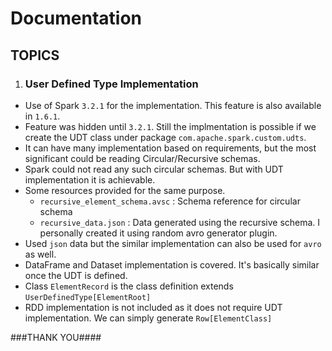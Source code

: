 # Documentation
## TOPICS

1. ### **User Defined Type Implementation**
* Use of Spark `3.2.1` for the implementation. This feature is also available in `1.6.1`.
* Feature was hidden until `3.2.1`. Still the implmentation is possible if we create the UDT class under package `com.apache.spark.custom.udts`.
* It can have many implementation based on requirements, but the most significant could be reading Circular/Recursive schemas.
* Spark could not read any such circular schemas. But with UDT implementation it is achievable.
* Some resources provided for the same purpose. 
  * `recursive_element_schema.avsc` : Schema reference for circular schema
  * `recursive_data.json` : Data generated using the recursive schema. I personally created it using random avro generator plugin.
* Used `json` data but the similar implementation can also be used for `avro` as well.
* DataFrame and Dataset implementation is covered. It's basically similar once the UDT is defined.
* Class `ElementRecord` is the class definition extends `UserDefinedType[ElementRoot]`
* RDD implementation is not included as it does not require UDT implementation. We can simply generate `Row[ElementClass]`


###THANK YOU####
